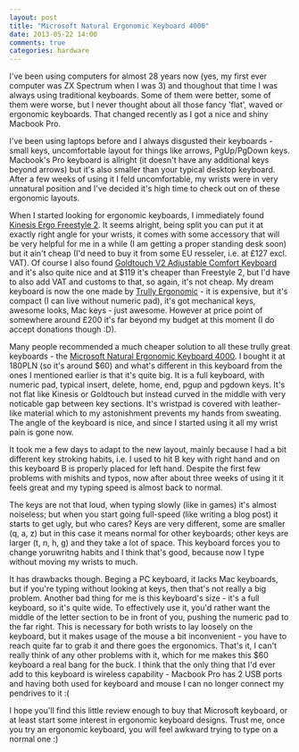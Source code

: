 ```yaml
---
layout: post
title: "Microsoft Natural Ergonomic Keyboard 4000"
date: 2013-05-22 14:00
comments: true
categories: hardware
---
```


I've been using computers for almost 28 years now (yes, my first ever computer was ZX Spectrum when I was 3) and thoughout that time I was always using traditional keyboards. Some of them were better, some of them were worse, but I never thought about all those fancy 'flat', waved or ergonomic keyboards. That changed recently as I got a nice and shiny Macbook Pro.
<!-- more -->

I've been using laptops before and I always disgusted their keyboards - small keys, uncomfortable layout for things like arrows, PgUp/PgDown keys. Macbook's Pro keyboard is allright (it doesn't have any additional keys beyond arrows) but it's also smaller than your typical desktop keyboard. After a few weeks of using it I feld uncomfortable, my wrists were in very unnatural position and I've decided it's high time to check out on of these ergonomic layouts.

When I started looking for ergonomic keyboards, I immediately found [Kinesis Ergo Freestyle 2](http://www.kinesis-ergo.com/freestyle2.htm). It seems alright, being split you can put it at exactly right angle for your wrists, it comes with some accessory that will be very helpful for me in a while (I am getting a proper standing desk soon) but it ain't cheap (I'd need to buy it from some EU resseler, i.e. at £127 excl. VAT). Of course I also found [Goldtouch V2 Adjustable Comfort Keyboard](http://www.goldtouch.com/p-2-goldtouch-v2-adjustable-comfort-keyboard-pc-mac-compatible-usb.aspx) and it's also quite nice and at $119 it's cheaper than Freestyle 2, but I'd have to also add VAT and customs to that, so again, it's not cheap. My dream keyboard is now the one made by [Trully Ergonomic](http://www.trulyergonomic.com/) - it is expensive, but it's compact (I can live without numeric pad), it's got mechanical keys, awesome looks, Mac keys - just awesome. However at price point of somewhere around £200 it's far beyond my budget at this moment (I do accept donations though :D).

Many people recommended a much cheaper solution to all these trully great keyboards - the [Microsoft Natural Ergonomic Keyboard 4000](http://www.microsoft.com/hardware/en-us/p/natural-ergonomic-keyboard-4000). I bought it at 180PLN (so it's around $60) and what's different in this keyboard from the ones I mentioned earlier is that it's quite big. It is a full keyboard, with numeric pad, typical insert, delete, home, end, pgup and pgdown keys. It's not flat like Kinesis or Goldtouch but instead curved in the middle with very noticable gap between key sections. It's wristpad is covered with leather-like material which to my astonishment prevents my hands from sweating. The angle of the keyboard is nice, and since I started using it all my wrist pain is gone now.

It took me a few days to adapt to the new layout, mainly because I had a bit different key stroking habits, i.e. I used to hit B key with right hand and on this keyboard B is properly placed for left hand. Despite the first few problems with mishits and typos, now after about three weeks of using it it feels great and my typing speed is almost back to normal.

The keys are not that loud, when typing slowly (like in games) it's almost noiseless; but when you start going full-speed (like writing a blog post) it starts to get ugly, but who cares? Keys are very different, some are smaller (q, a, z) but in this case it means normal for other keyboards; other keys are larger (t, n, h, g) and they take a lot of space. This keyboard forces you to change yoruwritng habits and I think that's good, because now I type without moving my wrists to much.

It has drawbacks though. Beging a PC keyboard, it lacks Mac keyboards, but if you're typing without looking at keys, then that's not really a big problem. Another bad thing for me is this keyboard's size - it's a full keyboard, so it's quite wide. To effectively use it, you'd rather want the middle of the letter section to be in front of you, pushing the numeric pad to the far right. This is necessary for both wrists to lay loosely on the keyboard, but it makes usage of the mouse a bit inconvenient - you have to reach quite far to grab it and there goes the ergonomics. That's it, I can't really think of any other problems with it, which for me makes this $60 keyboard a real bang for the buck. I think that the only thing that I'd ever add to this keyboard is wireless capability - Macbook Pro has 2 USB ports and having both used for keyboard and mouse I can no longer connect my pendrives to it :(


I hope you'll find this little review enough to buy that Microsoft keyboard, or at least start some interest in ergonomic keyboard designs. Trust me, once you try an ergonomic keyboard, you will feel awkward trying to type on a normal one :)